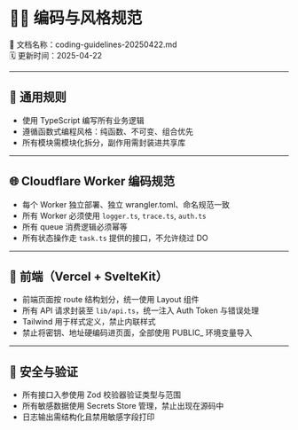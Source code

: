 # 🧑‍💻 编码与风格规范  
📄 文档名称：coding-guidelines-20250422.md  
🗓️ 更新时间：2025-04-22  

---

## 🧱 通用规则

- 使用 TypeScript 编写所有业务逻辑
- 遵循函数式编程风格：纯函数、不可变、组合优先
- 所有模块需模块化拆分，副作用需封装进共享库

---

## 🌐 Cloudflare Worker 编码规范

- 每个 Worker 独立部署、独立 wrangler.toml、命名规范一致
- 所有 Worker 必须使用 `logger.ts`, `trace.ts`, `auth.ts`
- 所有 queue 消费逻辑必须幂等
- 所有状态操作走 `task.ts` 提供的接口，不允许绕过 DO

---

## 🎨 前端（Vercel + SvelteKit）

- 前端页面按 route 结构划分，统一使用 Layout 组件
- 所有 API 请求封装至 `lib/api.ts`，统一注入 Auth Token 与错误处理
- Tailwind 用于样式定义，禁止内联样式
- 禁止将密钥、地址硬编码进页面，全部使用 PUBLIC_ 环境变量导入

---

## 🔐 安全与验证

- 所有接口入参使用 Zod 校验器验证类型与范围
- 所有敏感数据使用 Secrets Store 管理，禁止出现在源码中
- 日志输出需结构化且禁用敏感字段打印

